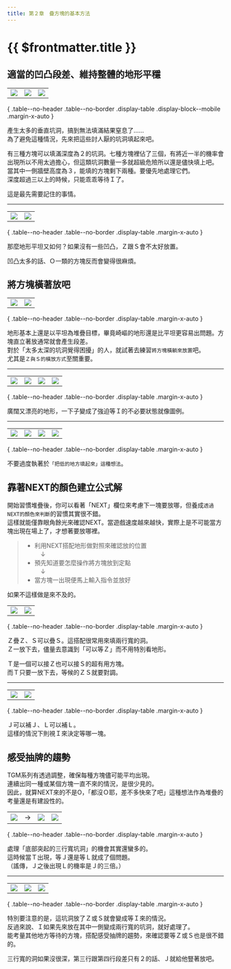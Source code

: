 ```yaml
---
title: 第２章　疊方塊的基本方法
---
```


# {{ $frontmatter.title }}

## 適當的凹凸段差、維持整體的地形平穩

|      |      |      |
| :--: | :--: | :--: |
| ![](/img/2/01.png) | ![](/img/2/02.png) | ![](/img/2/03.png) | 

{ .table--no-header .table--no-border .display-table .display-block--mobile .margin-x-auto }

產生太多的垂直坑洞，搞到無法填滿結果窒息了……  
為了避免這種情況，先來把這些討人厭的坑洞填起來吧。  

有三種方塊可以填滿深度為２的坑洞。七種方塊裡佔了三個，有將近一半的機率會出現所以不用太過擔心，但這類坑洞數量一多就超級危險所以還是儘快填上吧。  
當其中一側牆壁高度為３，能填的方塊剩下兩種。要優先地處理它們。  
深度超過三以上的時候，只能乖乖等待Ｉ了。  

這是最先需要記住的事情。  

------

|      |      | 
| :--: | :--: | 
| ![](/img/2/04.png) | ![](/img/2/05.png) | 

{ .table--no-header .table--no-border .display-table .margin-x-auto }

那麼地形平坦又如何？如果沒有一些凹凸，Ｚ跟Ｓ會不太好放置。  

凹凸太多的話、Ｏ一類的方塊反而會變得很麻煩。  


## 將方塊橫著放吧

|      |      | 
| :--: | :--: | 
| ![](/img/2/06.png) | ![](/img/2/07.png) | 

{ .table--no-header .table--no-border .display-table .margin-x-auto }

地形基本上還是以平坦為堆疊目標，畢竟崎嶇的地形還是比平坦更容易出問題。方塊直立著放通常就會產生段差。  
對於「太多太深的坑洞覺得困擾」的人，就試著去練習`將方塊橫躺來放置`吧。  
尤其是`Ｚ與Ｓ的橫放方式`至關重要。  

------

|      |      |      |      |
| :--: | :--: | :--: | :--: | 
| ![](/img/2/19.png) | ![](/img/2/20.png) | ![](/img/2/24.png) | ![](/img/2/21.png) |

{ .table--no-header .table--no-border .display-table .margin-x-auto }

廣闊又漂亮的地形，一下子變成了強迫等Ｉ的不必要狀態就像圖例。

------

|      |      |      |      |
| :--: | :--: | :--: | :--: | 
| ![](/img/2/19.png) | ![](/img/2/22.png) | ![](/img/2/24.png) | ![](/img/2/23.png) | 

{ .table--no-header .table--no-border .display-table .margin-x-auto }

不要過度執著於`「把低的地方填起來」這種想法`。


## 靠著NEXT的顏色建立公式解
開始習慣堆疊後，你可以看著「NEXT」欄位來考慮下一塊要放哪，但養成`透過NEXT的顏色來判斷`的習慣其實很不錯。  
這樣就能僅靠眼角餘光來確認NEXT。當遊戲速度越來越快，實際上是不可能當方塊出現在場上了，才想著要放哪裡。  
> - 利用NEXT搭配地形做對照來確認放的位置  
> 　↓
> - 預先知道要怎麼操作將方塊放到定點  
> 　↓
> - 當方塊一出現便馬上輸入指令並放好  

如果不這樣做是來不及的。  


|      |      | 
| :--: | :--: | 
| ![](/img/2/08.png) | ![](/img/2/09.png) | 

{ .table--no-header .table--no-border .display-table .margin-x-auto }

Ｚ疊Ｚ、Ｓ可以疊Ｓ。這搭配很常用來填兩行寬的洞。  
Ｚ一放下去，儘量去意識到「可以等Ｚ」而不用特別看地形。  

Ｔ是一個可以接Ｚ也可以接Ｓ的超有用方塊。  
而Ｔ只要一放下去，等候的ＺＳ就要對調。  

------

|      |      | 
| :--: | :--: | 
| ![](/img/2/10.png) | ![](/img/2/11.png) | 

{ .table--no-header .table--no-border .display-table .margin-x-auto }

Ｊ可以補Ｊ、Ｌ可以補Ｌ。  
這樣的情況下則視Ｉ來決定等哪一塊。  


## 感受抽牌的趨勢

TGM系列有透過調整，確保每種方塊儘可能平均出現。  
連續出同一種或某個方塊一直不來的情況，是很少見的。  
因此，就算NEXT來的不是O，「都沒Ｏ耶，差不多快來了吧」這種想法作為堆疊的考量還是有建設性的。  

|      |      |      |      |
| :--: | :--: | :--: | :--: |
| ![](/img/2/13.png) | → | ![](/img/2/14.png) | ![](/img/2/15.png) | 

{ .table--no-header .table--no-border .display-table .margin-x-auto }

處理「底部突起的三行寬坑洞」的機會其實還蠻多的。  
這時候當Ｔ出現，等Ｊ還是等Ｌ就成了個問題。  
（謠傳，Ｊ之後出現Ｌ的機率是Ｊ的三倍。）  

------

|      |      |      |
| :--: | :--: | :--: |
| ![](/img/2/15.png) | ![](/img/2/17.png) | ![](/img/2/18.png) | 

{ .table--no-header .table--no-border .display-table .margin-x-auto }

特別要注意的是，這坑洞放了Ｚ或Ｓ就會變成等Ｉ來的情況。  
反過來說、Ｉ如果先來放在其中一側變成兩行寬的坑洞，就好處理了。  
能考量其他地方等待的方塊，搭配感受抽牌的趨勢，來確認要等Ｚ或Ｓ也是很不錯的。  

三行寬的洞如果沒很深，第三行跟第四行段差只有２的話、Ｊ就給他豎著放吧。  

